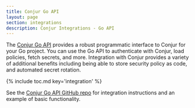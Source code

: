 ```yaml
---
title: Conjur Go API
layout: page
section: integrations
description: Conjur Integrations - Go API
---
```


The [Conjur Go API](https://github.com/cyberark/conjur-api-go) provides a robust
programmatic interface to Conjur for your Go project. You can use the Go API to
authenticate with Conjur, load policies, fetch secrets, and more. Integration
with Conjur provides a variety of additional benefits including being able to
store security policy as code, and automated secret rotation.

{% include toc.md key='integration' %}

See the [Conjur Go API GitHub repo](https://github.com/cyberark/conjur-api-go)
for integration instructions and an example of basic functionality.
